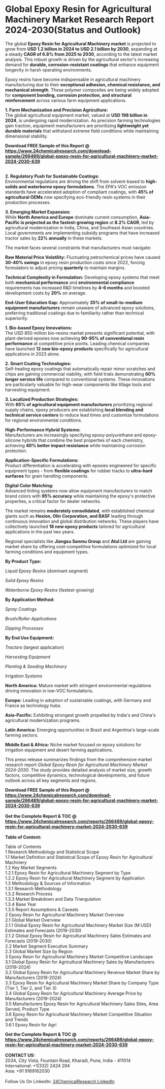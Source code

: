 <h1>Global Epoxy Resin for Agricultural Machinery Market Research Report 2024-2030(Status and Outlook)</h1><p>The global <strong>Epoxy Resin for Agricultural Machinery market</strong> is projected to grow from <strong>USD 1.2 billion in 2024 to USD 2.1 billion by 2030</strong>, expanding at a steady <strong>CAGR of 6.8% from 2025 to 2030</strong>, according to the latest market analysis. This robust growth is driven by the agricultural sector's increasing demand for <strong>durable, corrosion-resistant coatings</strong> that enhance equipment longevity in harsh operating environments.</p><p>Epoxy resins have become indispensable in agricultural machinery manufacturing due to their <strong>exceptional adhesion, chemical resistance, and mechanical strength</strong>. These polymer composites are being widely adopted for <strong>component bonding, corrosion protection, and structural reinforcement</strong> across various farm equipment applications.</p><p><strong>1. Farm Mechanization and Precision Agriculture:</strong><br>
The global agricultural equipment market, valued at <strong>USD 198 billion in 2024</strong>, is undergoing rapid modernization. As precision farming technologies gain traction, equipment manufacturers are prioritizing <strong>lightweight yet durable materials</strong> that withstand extreme field conditions while maintaining dimensional stability.</p><div><b>Download FREE Sample of this Report @ 
            <a href="https://www.24chemicalresearch.com/download-sample/266489/global-epoxy-resin-for-agricultural-machinery-market-2024-2030-639">
            https://www.24chemicalresearch.com/download-sample/266489/global-epoxy-resin-for-agricultural-machinery-market-2024-2030-639</a></b></div><br><p><strong>2. Regulatory Push for Sustainable Coatings:</strong><br>
Environmental regulations are driving the shift from solvent-based to <strong>high-solids and waterborne epoxy formulations</strong>. The EPA's VOC emission standards have accelerated adoption of compliant coatings, with <strong>45% of agricultural OEMs</strong> now specifying eco-friendly resin systems in their production processes.</p><p><strong>3. Emerging Market Expansion:</strong><br>
While <strong>North America and Europe</strong> dominate current consumption, <strong>Asia-Pacific is projected as the fastest-growing region</strong> at <strong>8.2% CAGR</strong>, led by agricultural modernization in India, China, and Southeast Asian countries. Local governments are implementing subsidy programs that have increased tractor sales by <strong>22% annually</strong> in these markets.</p><p>The market faces several constraints that manufacturers must navigate:</p><p><strong>Raw Material Price Volatility:</strong> Fluctuating petrochemical prices have caused <strong>30-40% swings</strong> in epoxy resin production costs since 2022, forcing formulators to adjust pricing <strong>quarterly</strong> to maintain margins.</p><p><strong>Technical Complexity in Formulation:</strong> Developing epoxy systems that meet both <strong>mechanical performance</strong> and <strong>environmental compliance</strong> requirements has increased R&amp;D timelines by <strong>4-6 months</strong> and boosted development costs by <strong>20%</strong> on average.</p><p><strong>End-User Education Gap:</strong> Approximately <strong>35% of small-to-medium equipment manufacturers</strong> remain unaware of advanced epoxy solutions, preferring traditional coatings due to familiarity rather than technical superiority.</p><p><strong>1. Bio-based Epoxy Innovations:</strong><br>
The USD 850 million bio-resins market presents significant potential, with plant-derived epoxies now achieving <strong>90-95% of conventional resin performance</strong> at competitive price points. Leading chemical companies have launched <strong>12 new bio-epoxy products</strong> specifically for agricultural applications in 2023 alone.</p><p><strong>2. Smart Coating Technologies:</strong><br>
Self-healing epoxy coatings that automatically repair minor scratches and chips are gaining commercial viability, with field trials demonstrating <strong>60% longer service life</strong> compared to conventional systems. These innovations are particularly valuable for high-wear components like tillage tools and harvesting equipment.</p><p><strong>3. Localized Production Strategies:</strong><br>
With <strong>65% of agricultural equipment manufacturers</strong> prioritizing regional supply chains, epoxy producers are establishing <strong>local blending and technical service centers</strong> to reduce lead times and customize formulations for regional environmental conditions.</p><p><strong>High-Performance Hybrid Systems:</strong><br>
	Manufacturers are increasingly specifying epoxy-polyurethane and epoxy-silicone hybrids that combine the best properties of each chemistry, achieving <strong>40% better impact resistance</strong> while maintaining corrosion protection.</p><p><strong>Application-Specific Formulations:</strong><br>
	Product differentiation is accelerating with epoxies engineered for specific equipment types - from <strong>flexible coatings</strong> for rubber tracks to <strong>ultra-hard surfaces</strong> for grain handling components.</p><p><strong>Digital Color Matching:</strong><br>
	Advanced tinting systems now allow equipment manufacturers to match brand colors with <strong>95% accuracy</strong> while maintaining the epoxy's protective properties, a critical factor for dealer networks.</p><p>The market remains <strong>moderately consolidated</strong>, with established chemical giants such as <strong>Hexion, Olin Corporation, and BASF</strong> leading through continuous innovation and global distribution networks. These players have collectively launched <strong>18 new epoxy products</strong> tailored for agricultural applications in the past two years.</p><p>Regional specialists like <strong>Jiangsu Sanmu Group</strong> and <strong>Atul Ltd</strong> are gaining market share by offering cost-competitive formulations optimized for local farming conditions and equipment types.</p><p><strong>By Product Type:</strong></p><p><em>Liquid Epoxy Resins</em> (dominant segment)</p><p><em>Solid Epoxy Resins</em></p><p><em>Waterborne Epoxy Resins</em> (fastest-growing)</p><p><strong>By Application Method:</strong></p><p><em>Spray Coatings</em></p><p><em>Brush/Roller Applications</em></p><p><em>Dipping Processes</em></p><p><strong>By End Use Equipment:</strong></p><p><em>Tractors</em> (largest application)</p><p><em>Harvesting Equipment</em></p><p><em>Planting &amp; Seeding Machinery</em></p><p><em>Irrigation Systems</em></p><p><strong>North America:</strong> Mature market with stringent environmental regulations driving innovation in low-VOC formulations.</p><p><strong>Europe:</strong> Leading in adoption of sustainable coatings, with Germany and France as technology hubs.</p><p><strong>Asia-Pacific:</strong> Exhibiting strongest growth propelled by India's and China's agricultural modernization programs.</p><p><strong>Latin America:</strong> Emerging opportunities in Brazil and Argentina's large-scale farming sectors.</p><p><strong>Middle East &amp; Africa:</strong> Niche market focused on epoxy solutions for irrigation equipment and desert farming applications.</p><p>This press release summarizes findings from the comprehensive market research report <em>Global Epoxy Resin for Agricultural Machinery Market 2024-2030</em>. The study provides detailed analysis of market size, growth factors, competitive dynamics, technological developments, and future outlook across all key segments and regions.</p><div><b>Download FREE Sample of this Report @ 
            <a href="https://www.24chemicalresearch.com/download-sample/266489/global-epoxy-resin-for-agricultural-machinery-market-2024-2030-639">
            https://www.24chemicalresearch.com/download-sample/266489/global-epoxy-resin-for-agricultural-machinery-market-2024-2030-639</a></b></div><br><div><b>Get the Complete Report & TOC @ 
            <a href="https://www.24chemicalresearch.com/reports/266489/global-epoxy-resin-for-agricultural-machinery-market-2024-2030-639">
            https://www.24chemicalresearch.com/reports/266489/global-epoxy-resin-for-agricultural-machinery-market-2024-2030-639</a></b></div><br>
            <b>Table of Content:</b><p>Table of Contents<br />
1 Research Methodology and Statistical Scope<br />
1.1 Market Definition and Statistical Scope of Epoxy Resin for Agricultural Machinery<br />
1.2 Key Market Segments<br />
1.2.1 Epoxy Resin for Agricultural Machinery Segment by Type<br />
1.2.2 Epoxy Resin for Agricultural Machinery Segment by Application<br />
1.3 Methodology & Sources of Information<br />
1.3.1 Research Methodology<br />
1.3.2 Research Process<br />
1.3.3 Market Breakdown and Data Triangulation<br />
1.3.4 Base Year<br />
1.3.5 Report Assumptions & Caveats<br />
2 Epoxy Resin for Agricultural Machinery Market Overview<br />
2.1 Global Market Overview<br />
2.1.1 Global Epoxy Resin for Agricultural Machinery Market Size (M USD) Estimates and Forecasts (2019-2030)<br />
2.1.2 Global Epoxy Resin for Agricultural Machinery Sales Estimates and Forecasts (2019-2030)<br />
2.2 Market Segment Executive Summary<br />
2.3 Global Market Size by Region<br />
3 Epoxy Resin for Agricultural Machinery Market Competitive Landscape<br />
3.1 Global Epoxy Resin for Agricultural Machinery Sales by Manufacturers (2019-2024)<br />
3.2 Global Epoxy Resin for Agricultural Machinery Revenue Market Share by Manufacturers (2019-2024)<br />
3.3 Epoxy Resin for Agricultural Machinery Market Share by Company Type (Tier 1, Tier 2, and Tier 3)<br />
3.4 Global Epoxy Resin for Agricultural Machinery Average Price by Manufacturers (2019-2024)<br />
3.5 Manufacturers Epoxy Resin for Agricultural Machinery Sales Sites, Area Served, Product Type<br />
3.6 Epoxy Resin for Agricultural Machinery Market Competitive Situation and Trends<br />
3.6.1 Epoxy Resin for Agri</p><div><b>Get the Complete Report & TOC @ 
            <a href="https://www.24chemicalresearch.com/reports/266489/global-epoxy-resin-for-agricultural-machinery-market-2024-2030-639">
            https://www.24chemicalresearch.com/reports/266489/global-epoxy-resin-for-agricultural-machinery-market-2024-2030-639</a></b></div><br><b>CONTACT US:</b><br>
            203A, City Vista, Fountain Road, Kharadi, Pune, India - 411014<br>
            International: +1(332) 2424 294<br>
            Asia: +91 9169162030 <br><br>
            Follow Us On LinkedIn: <a href="https://www.linkedin.com/company/24chemicalresearch/">24ChemicalResearch LinkedIn</a>